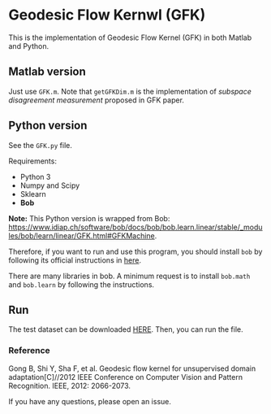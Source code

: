 # Geodesic Flow Kernwl (GFK)

This is the implementation of Geodesic Flow Kernel (GFK) in both Matlab and Python.

## Matlab version

Just use `GFK.m`. Note that `getGFKDim.m` is the implementation of *subspace disagreement measurement* proposed in GFK paper.

## Python version

See the `GFK.py` file.

Requirements:
- Python 3
- Numpy and Scipy
- Sklearn
- **Bob**

**Note:** This Python version is wrapped from Bob: https://www.idiap.ch/software/bob/docs/bob/bob.learn.linear/stable/_modules/bob/learn/linear/GFK.html#GFKMachine.

Therefore, if you want to run and use this program, you should install `bob` by following its official instructions in [here](https://www.idiap.ch/software/bob/docs/bob/docs/stable/bob/bob/doc/install.html).

There are many libraries in bob. A minimum request is to install `bob.math` and `bob.learn` by following the instructions.

## Run

The test dataset can be downloaded [HERE](https://github.com/jindongwang/transferlearning/tree/master/code/traditional/data). Then, you can run the file.

### Reference

Gong B, Shi Y, Sha F, et al. Geodesic flow kernel for unsupervised domain adaptation[C]//2012 IEEE Conference on Computer Vision and Pattern Recognition. IEEE, 2012: 2066-2073.

If you have any questions, please open an issue.